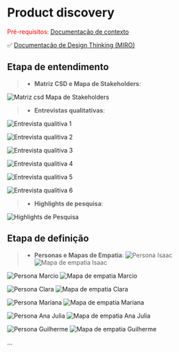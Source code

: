 # Product discovery

<span style="color:red">Pré-requisitos: <a href="01-Contexto.md"> Documentação de contexto</a></span>

✅ [Documentação de Design Thinking (MIRO)](files/processo-dt.pdf)

## Etapa de entendimento

> * **Matriz CSD e Mapa de Stakeholders**:

![Matriz csd Mapa de Stakeholders](images/matriz-csd-e-mapa-de-stakeholders.jpg)


> * **Entrevistas qualitativas**:

![Entrevista qualitiva 1](images/entrevista-qualitativa-1.jpg)

![Entrevista qualitiva 2](images/entrevista-qualitativa-2.jpg)

![Entrevista qualitiva 3](images/entrevista-qualitativa-3.jpg)

![Entrevista qualitiva 4](images/entrevista-qualitativa-4.jpg)

![Entrevista qualitiva 5](images/entrevista-qualitativa-5.jpg)

![Entrevista qualitiva 6](images/entrevista-qualitativa-6.jpg)


> * **Highlights de pesquisa**: 

![Highlights de Pesquisa](images/highlights-de-pesquisa.jpg)


## Etapa de definição

> * **Personas e Mapas de Empatia**:
![Persona Isaac](images/persona-isaac.jpg)
![Mapa de empatia Isaac](images/mapa-de-empatia-isaac.jpg)

![Persona Marcio](images/persona-marcio.jpg)
![Mapa de empatia Marcio](images/mapa-de-empatia-marcio.jpg)

![Persona Clara](images/persona-clara.jpg)
![Mapa de empatia Clara](images/mapa-de-empatia-clara.jpg)

![Persona Mariana](images/persona-mariana.jpg)
![Mapa de empatia Mariana](images/mapa-de-empatia-mariana.jpg)

![Persona Ana Julia](images/persona-ana-julia.jpg)
![Mapa de empatia Ana Julia](images/mapa-de-empatia-ana-julia.jpg)

![Persona Guilherme](images/persona-guilherme.jpg)
![Mapa de empatia Guilherme](images/mapa-de-empatia-guilherme.jpg)

...



